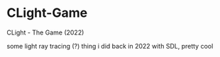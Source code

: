 # CLight-Game
CLight - The Game (2022)

some light ray tracing (?) thing i did back in 2022 with SDL, pretty cool

